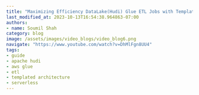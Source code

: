 ```yaml
---
title: "Maximizing Efficiency DataLake(Hudi) Glue ETL Jobs with Templated Approach &Serverless Architecture"
last_modified_at: 2023-10-13T16:54:38.964863-07:00
authors:
- name: Soumil Shah
category: blog
image: /assets/images/video_blogs/video_blog6.png
navigate: "https://www.youtube.com/watch?v=DhMlFgn8UU4"
tags:
- guide
- apache hudi
- aws glue
- etl
- templated architecture
- serverless
---
```

